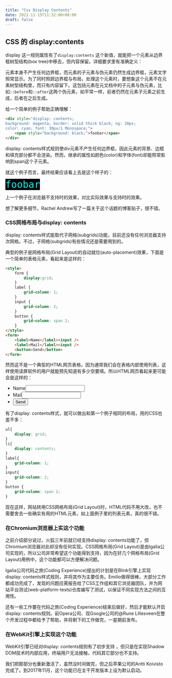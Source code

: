 ```yaml
---
title: "Css Display Contents"
date: 2021-11-15T11:32:00+08:00
draft: false
---
```


## CSS 的 display:contents

display 这一规则属性有了`display:contents` 这个新值，就能把一个元素从边界框树型结构(box tree)中移去，但内容保留。详细要求里有准确定义：

元素本身不产生任何边界框，而元素的子元素与伪元素仍然生成边界框，元素文字照常显示。为了同时照顾边界框与布局，处理这个元素时，要想象这个元素不在元素树型结构里，而只有内容留下。这包括元素在元文档中的子元素与伪元素，比如`::before`和`::after`这两个伪元素，如平常一样，前者仍然在元素子元素之前生成，后者在之后生成。

给一个简单的例子帮助正确理解：

```html
<div style="display: contents;
background: magenta; border: solid thick black; ng: 20px;
color: cyan; font: 30px/1 Monospace;">
    <span style="background: black;">foobar</span>
</div>
```
display: contents样式规则使div元素不产生任何边界框，因此元素的背景、边框和填充部分都不会渲染。然而，继承的属性如颜色(color)和字体(font)却能照常影响到span这个子元素。

就这个例子而言，最终结果应该看上去是这个样子的：

<span style="background: black; color: cyan; font: 30px/1 Monospace;">foobar</span>


上一个例子在浏览器不支持时的效果，对比实际效果与支持时的效果。

想了解更多细节，Rachel Andrew写了一篇关于这个话题的博客贴子，很不错。

### CSS网格布局与display: contents

display: contents样式能取代子网格(subgrids)功能，目前还没有任何浏览器支持次网格。不过，子网格(subgrids)有些情况还是需要用到的。

典型的例子是网格布局(Grid Layout)的自动就位(auto-placement)效果，下面是一个简单的表格元素，看起来是这样的：

```html
<style>
    form { 
        display:grid;   
    }
    label { 
        grid-column: 1;      
    }
    input { 
        grid-column: 2;      
    }
    button { 
        grid-column: span 2; 
    }
</style>
<form>
    <label>Name</label><input />
    <label>Mail</label><input />
    <button>Send</button>
</form>
```

然而这不是一个典型的HTML网页表格，因为通常我们会在表格内部使用列表，这样使用读屏软件的用户就能预先知道有多少空要填。所以HTML网页看起来更可能会是这样的：

<form>
    <ul>
        <li><label>Name</label><input /></li>
        <li><label>Mail</label><input /></li>
        <li><button>Send</button></li>
    </ul>
</form>

有了display: contents样式，就可以做出和第一个例子相同的布局，用的CSS也差不多：

```css
ul{ 
    display: grid;
}
li{ 
    display: contents;
}
label{ 
    grid-column: 1;
}
input{ 
    grid-column: 2;
}
button { 
    grid-column: span 2; 
}
```

现在这样，网站转用CSS网格布局(Grid Layout)时，HTML代码不用大改，也不需要舍去一些确实有用的HTML元素，如上面例子里的列表元素，真的很不错。

### 在Chromium浏览器上实这个功能

之前介绍部分说过，火狐三年前就已经支持display: contents功能了，但Chromium浏览器对此却没有任何实现。CSS网格布局(Grid Layout)是由Igalia公司实现的，所以公司非常希望这个功能得到支持，因为在好几个网格布局(Grid Layout)用例中，这个功能都可以方便解决问题。

Igalia公司代码之旅(Coding Experience)提出的计划是在Blink引擎上实现display: contents样式规则，并将其作为主要任务。Emilio做得很棒，大部分工作都成功完成了，发现的问题应需报告给了CSS工作组和其它浏览器团队，并为网站平台测试(web-platform-tests)仓库编写了测试，以保证不同实现方法之间的互用性。

还有一些工作要在代码之旅(Coding Experience)结束后做好，然后才能默认开启display: contents规则。前Opera公司、现Google公司的@Rune Lillesveen在整个开发过程中都给予了帮助，并将剩下的工作做完，一星期前发布。

### 在WebKit引擎上实现这个功能

WebKit引擎已经对display: contents规则有了初步支持 ，但只是在实现Shadow DOM技术时内部应用，终端用户无法接触，代码其它部分也不支持。

我们把那部分也重新激活了，虽然没时间做完，但之后苹果公司的Antti Koivisto完成了。到2017年11月，这个功能已在主干开发版本上设为默认启动。

